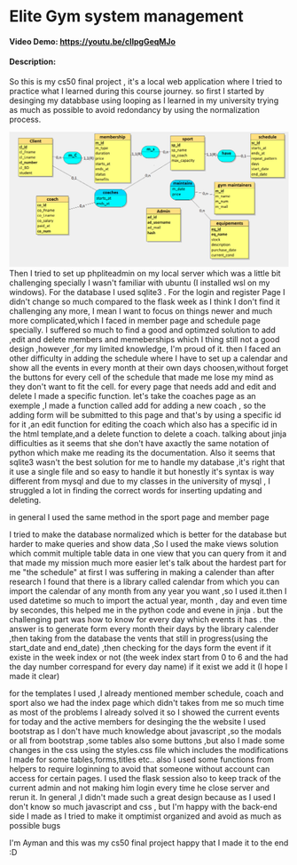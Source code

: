
# Elite  Gym system  management 
#### Video Demo:  https://youtu.be/cIlpgGeqMJo
#### Description:
So this is my cs50 final project , it's a local web application where I tried to practice what I learned during this course journey.
so first I started by desinging my databbase using looping as I learned in my university trying as much as possible to avoid redondancy by using the normalization process.

<img src=image.png>
Then I tried to set up phpliteadmin on my local server which was a little bit challenging specially I wasn't familiar with ubuntu (I installed wsl on my windows).
For the database I used sqlite3 .
For the login and register Page I didn't change so much compared to the flask week as I think I don't find it challenging any more, I mean I want to focus on things newer and much more complicated,which I faced in member page and schedule page specially.
I suffered so much to find a good and optimzed solution to add ,edit and delete members and memeberships which I thing still not a good design ,however ,for my limited knowledge, I'm proud of it. 
then I faced an other difficulty in adding the schedule where I have to set up a calendar and show all the events in every month at their own days choosen,without forget the buttons for every cell of the schedule that made me lose my mind as they don't want to fit the cell.
for every page that needs add and edit and delete I made a specific function.
let's take the coaches page as an  exemple ,I made a function called add for adding a new coach ,
so the adding form will be submitted to this page and that's by  using a specific id for it ,an edit function for editing the coach which also has a specific id in the html template,and a delete function to delete a coach.
talking about jinja difficulties as it seems that she don't have axactly the same notation of python which make me  reading its the documentation.
Also it seems that sqlite3 wasn't the best solution for me to handle my database ,it's right that it use a single file and so easy to handle it but honestly it's syntax is way different from mysql and due to my classes in the university of mysql , I struggled  a lot in finding the correct words for inserting updating and deleting.

in general I used the same method in the sport page and member page 

I tried to make the database normalized which is better for the database but harder to make queries and show data ,So I used the make views solution which commit multiple table data in one view that you can query from it and that made my mission much more easier
let's talk about the hardest part for me "the schedule"
at first I was suffering in making a calender than after research I found that there is a library called calendar from which you can import the calendar of any month  from any year you want ,so I used it.then I used datetime so much to import the actual year, month , day and even time by secondes, this helped me in the python code and evene in jinja .
but the challenging part was how to know for every day which events it has .
the answer is to generate form every month their days by the library calender ,then taking from the database the vents that still in progress(using the start_date and end_date) ,then checking for the days form the event if it  existe in the week index or not (the week index start from 0 to 6 and the had the day number correspand for every day name) if it exist we add it (I hope I made it clear)

for the templates I used ,I already mentioned member schedule, coach and sport
also we had the index page which didn't takes from me so much time as most of the problems I already solved it 
so I showed the current events for today and the active members
for desinging the the website I used bootstrap as I don't have much knowledge about javascript ,so the modals or all from bootstrap ,some tables also some buttons ,but also I made some changes in the css using the styles.css file which includes the modifications I made for some tables,forms,titles etc..
also I used some functions from helpers to require loginning to avoid that someone without account can access for certain pages.
I used the flask session also to keep track of the current admin and not making him login every time he close server and rerun it.
In general ,I didn't made such a great design because as I used I don't know so much javascript and css , but I'm happy with the back-end side I made as I tried to make it omptimist organized and avoid as much as possible bugs 

I'm Ayman and this was my cs50 final project 
happy that I made it to the end :D

